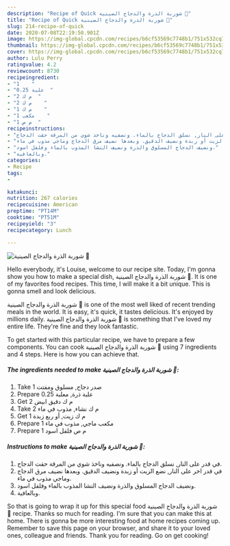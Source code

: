 ```yaml
---
description: "Recipe of Quick شوربة الذرة والدجاج الصينية 🌽"
title: "Recipe of Quick شوربة الذرة والدجاج الصينية 🌽"
slug: 214-recipe-of-quick
date: 2020-07-08T22:19:50.901Z
image: https://img-global.cpcdn.com/recipes/b6cf53569c7748b1/751x532cq70/الصورة-الرئيسية-لوصفةشوربة-الذرة-والدجاج-الصينية-🌽.jpg
thumbnail: https://img-global.cpcdn.com/recipes/b6cf53569c7748b1/751x532cq70/الصورة-الرئيسية-لوصفةشوربة-الذرة-والدجاج-الصينية-🌽.jpg
cover: https://img-global.cpcdn.com/recipes/b6cf53569c7748b1/751x532cq70/الصورة-الرئيسية-لوصفةشوربة-الذرة-والدجاج-الصينية-🌽.jpg
author: Lulu Perry
ratingvalue: 4.2
reviewcount: 8730
recipeingredient:
- "1    "
- "0.25 علبة  "
- "2 م ك  "
- "2 م ك    "
- "1 م ك    "
- "1 مكعب    "
- "1 م ص  "
recipeinstructions:
- "في قدر على النار, نسلق الدجاج بالماء. ونصفيه وناخذ شوي من المرقة حقت الدجاج."
- "في قدر اخر على النار, نضع الزيت أو زبدة ونضيف الدقيق. وبعدها نضيف مرق الدجاج وماجي مذوب في ماء."
- "ونضيف الدجاج المسلوق والذرة ونضيف النشا المذوب بالماء وفلفل اسود."
- "وبالعافية."
categories:
- Recipe
tags:
- 

katakunci:  
nutrition: 267 calories
recipecuisine: American
preptime: "PT14M"
cooktime: "PT51M"
recipeyield: "3"
recipecategory: Lunch

---
```



![شوربة الذرة والدجاج الصينية 🌽](https://img-global.cpcdn.com/recipes/b6cf53569c7748b1/751x532cq70/الصورة-الرئيسية-لوصفةشوربة-الذرة-والدجاج-الصينية-🌽.jpg)

Hello everybody, it's Louise, welcome to our recipe site. Today, I'm gonna show you how to make a special dish, شوربة الذرة والدجاج الصينية 🌽. It is one of my favorites food recipes. This time, I will make it a bit unique. This is gonna smell and look delicious.

شوربة الذرة والدجاج الصينية 🌽 is one of the most well liked of recent trending meals in the world. It is easy, it's quick, it tastes delicious. It's enjoyed by millions daily. شوربة الذرة والدجاج الصينية 🌽 is something that I've loved my entire life. They're fine and they look fantastic.




To get started with this particular recipe, we have to prepare a few components. You can cook شوربة الذرة والدجاج الصينية 🌽 using 7 ingredients and 4 steps. Here is how you can achieve that.

<!--inarticleads1-->

##### The ingredients needed to make شوربة الذرة والدجاج الصينية 🌽:

1. Take 1 صدر دجاج, مسلوق ومفتت
1. Prepare 0.25 علبة ذرة, معلبة
1. Get 2 م ك دقيق ابيض
1. Take 2 م ك نشاء, مذوب في ماء
1. Get 1 م ك زيت, أو ربع زبدة
1. Prepare 1 مكعب ماجي, مذوب في ماء
1. Prepare 1 م ص فلفل اسود




<!--inarticleads2-->

##### Instructions to make شوربة الذرة والدجاج الصينية 🌽:

1. في قدر على النار, نسلق الدجاج بالماء. ونصفيه وناخذ شوي من المرقة حقت الدجاج.
1. في قدر اخر على النار, نضع الزيت أو زبدة ونضيف الدقيق. وبعدها نضيف مرق الدجاج وماجي مذوب في ماء.
1. ونضيف الدجاج المسلوق والذرة ونضيف النشا المذوب بالماء وفلفل اسود.
1. وبالعافية.




So that is going to wrap it up for this special food شوربة الذرة والدجاج الصينية 🌽 recipe. Thanks so much for reading. I'm sure that you can make this at home. There is gonna be more interesting food at home recipes coming up. Remember to save this page on your browser, and share it to your loved ones, colleague and friends. Thank you for reading. Go on get cooking!

